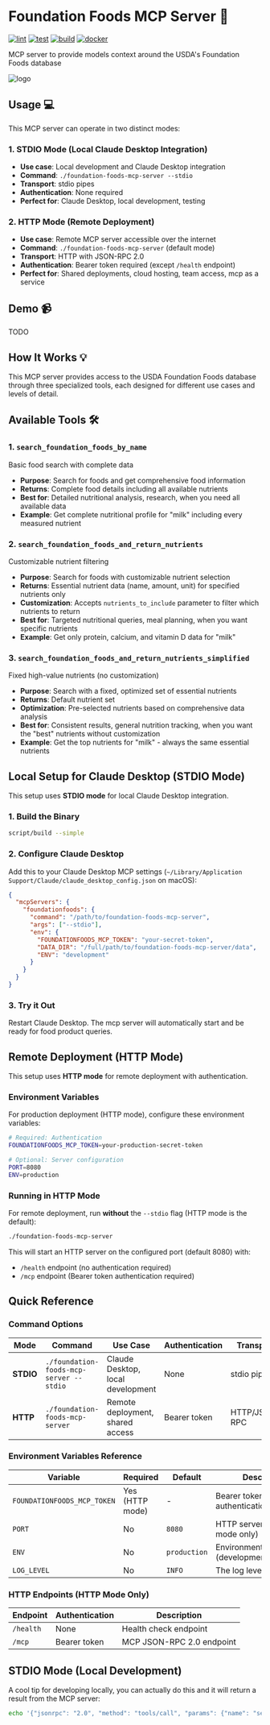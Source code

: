 # Foundation Foods MCP Server 🔌

[![lint](https://github.com/noot-app/foundation-foods-mcp-server/actions/workflows/lint.yml/badge.svg)](https://github.com/noot-app/foundation-foods-mcp-server/actions/workflows/lint.yml)
[![test](https://github.com/noot-app/foundation-foods-mcp-server/actions/workflows/test.yml/badge.svg)](https://github.com/noot-app/foundation-foods-mcp-server/actions/workflows/test.yml)
[![build](https://github.com/noot-app/foundation-foods-mcp-server/actions/workflows/build.yml/badge.svg)](https://github.com/noot-app/foundation-foods-mcp-server/actions/workflows/build.yml)
[![docker](https://github.com/noot-app/foundation-foods-mcp-server/actions/workflows/docker.yml/badge.svg)](https://github.com/noot-app/foundation-foods-mcp-server/actions/workflows/docker.yml)

MCP server to provide models context around the USDA's Foundation Foods database

![logo](./docs/assets/logo.png)

## Usage 💻

This MCP server can operate in two distinct modes:

### 1. **STDIO Mode** (Local Claude Desktop Integration)

- **Use case**: Local development and Claude Desktop integration
- **Command**: `./foundation-foods-mcp-server --stdio`
- **Transport**: stdio pipes
- **Authentication**: None required
- **Perfect for**: Claude Desktop, local development, testing

### 2. **HTTP Mode** (Remote Deployment)

- **Use case**: Remote MCP server accessible over the internet
- **Command**: `./foundation-foods-mcp-server` (default mode)
- **Transport**: HTTP with JSON-RPC 2.0
- **Authentication**: Bearer token required (except `/health` endpoint)
- **Perfect for**: Shared deployments, cloud hosting, team access, mcp as a service

## Demo 📹

TODO

## How It Works 💡

This MCP server provides access to the USDA Foundation Foods database through three specialized tools, each designed for different use cases and levels of detail.

## Available Tools 🛠️

### 1. `search_foundation_foods_by_name`

Basic food search with complete data

- **Purpose**: Search for foods and get comprehensive food information
- **Returns**: Complete food details including all available nutrients
- **Best for**: Detailed nutritional analysis, research, when you need all available data
- **Example**: Get complete nutritional profile for "milk" including every measured nutrient

### 2. `search_foundation_foods_and_return_nutrients`

Customizable nutrient filtering

- **Purpose**: Search for foods with customizable nutrient selection
- **Returns**: Essential nutrient data (name, amount, unit) for specified nutrients only
- **Customization**: Accepts `nutrients_to_include` parameter to filter which nutrients to return
- **Best for**: Targeted nutritional queries, meal planning, when you want specific nutrients
- **Example**: Get only protein, calcium, and vitamin D data for "milk"

### 3. `search_foundation_foods_and_return_nutrients_simplified`

Fixed high-value nutrients (no customization)

- **Purpose**: Search with a fixed, optimized set of essential nutrients
- **Returns**: Default nutrient set
- **Optimization**: Pre-selected nutrients based on comprehensive data analysis
- **Best for**: Consistent results, general nutrition tracking, when you want the "best" nutrients without customization
- **Example**: Get the top nutrients for "milk" - always the same essential nutrients

## Local Setup for Claude Desktop (STDIO Mode)

This setup uses **STDIO mode** for local Claude Desktop integration.

### 1. Build the Binary

```bash
script/build --simple
```

### 2. Configure Claude Desktop

Add this to your Claude Desktop MCP settings (`~/Library/Application Support/Claude/claude_desktop_config.json` on macOS):

```json
{
  "mcpServers": {
    "foundationfoods": {
      "command": "/path/to/foundation-foods-mcp-server",
      "args": ["--stdio"],
      "env": {
        "FOUNDATIONFOODS_MCP_TOKEN": "your-secret-token",
        "DATA_DIR": "/full/path/to/foundation-foods-mcp-server/data",
        "ENV": "development"
      }
    }
  }
}
```

### 3. Try it Out

Restart Claude Desktop. The mcp server will automatically start and be ready for food product queries.

## Remote Deployment (HTTP Mode)

This setup uses **HTTP mode** for remote deployment with authentication.

### Environment Variables

For production deployment (HTTP mode), configure these environment variables:

```bash
# Required: Authentication
FOUNDATIONFOODS_MCP_TOKEN=your-production-secret-token

# Optional: Server configuration  
PORT=8080
ENV=production
```

### Running in HTTP Mode

For remote deployment, run **without** the `--stdio` flag (HTTP mode is the default):

```bash
./foundation-foods-mcp-server
```

This will start an HTTP server on the configured port (default 8080) with:

- `/health` endpoint (no authentication required)
- `/mcp` endpoint (Bearer token authentication required)

## Quick Reference

### Command Options

| Mode | Command | Use Case | Authentication | Transport |
|------|---------|----------|----------------|-----------|
| **STDIO** | `./foundation-foods-mcp-server --stdio` | Claude Desktop, local development | None | stdio pipes |
| **HTTP** | `./foundation-foods-mcp-server` | Remote deployment, shared access | Bearer token | HTTP/JSON-RPC |

### Environment Variables Reference

| Variable | Required | Default | Description |
|----------|----------|---------|-------------|
| `FOUNDATIONFOODS_MCP_TOKEN` | Yes (HTTP mode) | - | Bearer token for authentication |
| `PORT` | No | `8080` | HTTP server port (HTTP mode only) |
| `ENV` | No | `production` | Environment (development/production) |
| `LOG_LEVEL` | No | `INFO` | The log level |

### HTTP Endpoints (HTTP Mode Only)

| Endpoint | Authentication | Description |
|----------|----------------|-------------|
| `/health` | None | Health check endpoint |
| `/mcp` | Bearer token | MCP JSON-RPC 2.0 endpoint |

## STDIO Mode (Local Development)

A cool tip for developing locally, you can actually do this and it will return a result from the MCP server:

```bash
echo '{"jsonrpc": "2.0", "method": "tools/call", "params": {"name": "search_foundation_foods_and_return_nutrients_simplified", "arguments": {"name": "milk", "limit": 2}}, "id": 1}' | go run ./cmd/foundation-foods-mcp-server --stdio
```
